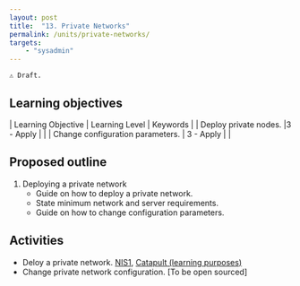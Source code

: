```yaml
---
layout: post
title:  "13. Private Networks"
permalink: /units/private-networks/
targets: 
    - "sysadmin"
---
```


    ⚠️️ Draft.

## Learning objectives 

| Learning Objective | Learning Level | Keywords |
| Deploy private nodes. |3 - Apply | |
| Change configuration parameters. | 3 - Apply | |

## Proposed outline

1. Deploying a private network
    * Guide on how to deploy a private network.
    * State minimum network and server requirements.
    * Guide on how to change configuration parameters.

## Activities

* Deloy a private network. [NIS1](https://mijin.io/en/), [Catapult (learning purposes)](https://github.com/tech-bureau/catapult-service-bootstrap)
* Change private network configuration. [To be open sourced]